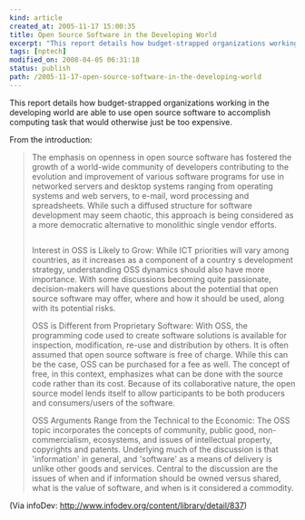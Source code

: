 ```yaml
---
kind: article
created_at: 2005-11-17 15:00:35
title: Open Source Software in the Developing World
excerpt: "This report details how budget-strapped organizations working in the developing world are able to use open source software to accomplish computing task that would otherwise just be too expensive."
tags: [nptech]
modified_on: 2008-04-05 06:31:18
status: publish 
path: /2005-11-17-open-source-software-in-the-developing-world
---
```


<p>This report details how budget-strapped organizations working in the developing world are able to use open source software to accomplish computing task that would otherwise just be too expensive.</p>

<p>From the introduction:</p>

<blockquote class="large">
<p>The emphasis on openness in open source software has fostered the growth of a world-wide community of developers contributing to the evolution and improvement of various software programs for use in networked servers and desktop systems ranging from operating systems and web servers, to e-mail, word processing and spreadsheets. While such a diffused structure for software development may seem chaotic, this approach is being considered as a more democratic alternative to monolithic single vendor efforts. 
</p>

<img src="/static/images/Picture67.jpg" alt="" />
<p>Interest in OSS is Likely to Grow:
While ICT priorities will vary among countries, as it increases as a component of a country s development strategy, understanding OSS dynamics should also have more importance. With some discussions becoming quite passionate, decision-makers will have questions about the potential that open source software may offer, where and how it should be used, along with its potential risks. </p>

<p>OSS is Different from Proprietary Software:
With OSS, the programming code used to create software solutions is available for inspection, modification, re-use and distribution by others. It is often assumed that open source software is free of charge. While this can be the case, OSS can be purchased for a fee as well. The concept of free, in this context, emphasizes what can be done with the source code rather than its cost. Because of its collaborative nature, the open source model lends itself to allow participants to be both producers and consumers/users of the software. </p>

<p>OSS Arguments Range from the Technical to the Economic:
The OSS topic incorporates the concepts of community, public good, non-commercialism, ecosystems, and issues of intellectual property, copyrights and patents. Underlying much of the discussion is that 'information' in general, and 'software' as a means of delivery is unlike other goods and services. Central to the discussion are the issues of when and if information should be owned versus shared, what is the value of software, and when is it considered a commodity. </p></blockquote>

(Via infoDev: <a href="http://www.infodev.org/content/library/detail/837">http://www.infodev.org/content/library/detail/837</a>)